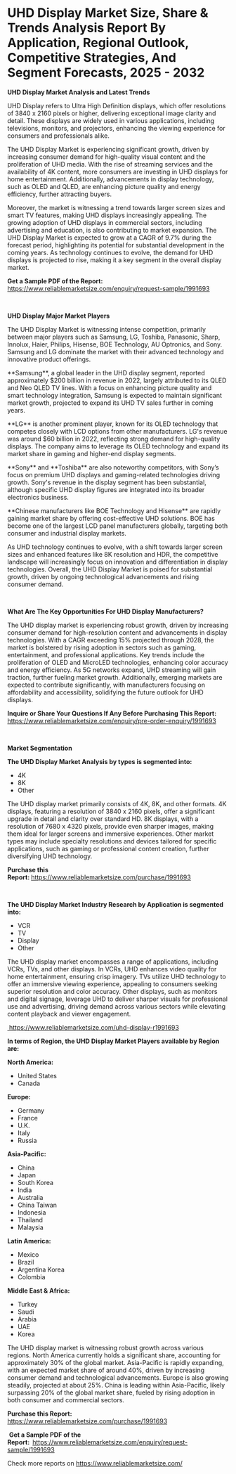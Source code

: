 <p><h1>UHD Display Market Size, Share & Trends Analysis Report By Application, Regional Outlook, Competitive Strategies, And Segment Forecasts, 2025 - 2032</h1></p><p><strong>UHD Display Market Analysis and Latest Trends</strong></p>
<p><p>UHD Display refers to Ultra High Definition displays, which offer resolutions of 3840 x 2160 pixels or higher, delivering exceptional image clarity and detail. These displays are widely used in various applications, including televisions, monitors, and projectors, enhancing the viewing experience for consumers and professionals alike.</p><p>The UHD Display Market is experiencing significant growth, driven by increasing consumer demand for high-quality visual content and the proliferation of UHD media. With the rise of streaming services and the availability of 4K content, more consumers are investing in UHD displays for home entertainment. Additionally, advancements in display technology, such as OLED and QLED, are enhancing picture quality and energy efficiency, further attracting buyers.</p><p>Moreover, the market is witnessing a trend towards larger screen sizes and smart TV features, making UHD displays increasingly appealing. The growing adoption of UHD displays in commercial sectors, including advertising and education, is also contributing to market expansion. The UHD Display Market is expected to grow at a CAGR of 9.7% during the forecast period, highlighting its potential for substantial development in the coming years. As technology continues to evolve, the demand for UHD displays is projected to rise, making it a key segment in the overall display market.</p></p>
<p><strong>Get a Sample PDF of the Report:&nbsp;</strong> <a href="https://www.reliablemarketsize.com/enquiry/request-sample/1991693?utm_campaign=1197&utm_medium=2&utm_source=Github&utm_content=ia&utm_term=06022025&utm_id=uhd-display">https://www.reliablemarketsize.com/enquiry/request-sample/1991693</a></p>
<p>&nbsp;</p>
<p><strong>UHD Display Major Market Players</strong></p>
<p><p>The UHD Display Market is witnessing intense competition, primarily between major players such as Samsung, LG, Toshiba, Panasonic, Sharp, Innolux, Haier, Philips, Hisense, BOE Technology, AU Optronics, and Sony. Samsung and LG dominate the market with their advanced technology and innovative product offerings. </p><p>**Samsung**, a global leader in the UHD display segment, reported approximately $200 billion in revenue in 2022, largely attributed to its QLED and Neo QLED TV lines. With a focus on enhancing picture quality and smart technology integration, Samsung is expected to maintain significant market growth, projected to expand its UHD TV sales further in coming years.</p><p>**LG** is another prominent player, known for its OLED technology that competes closely with LCD options from other manufacturers. LG's revenue was around $60 billion in 2022, reflecting strong demand for high-quality displays. The company aims to leverage its OLED technology and expand its market share in gaming and higher-end display segments.</p><p>**Sony** and **Toshiba** are also noteworthy competitors, with Sony’s focus on premium UHD displays and gaming-related technologies driving growth. Sony's revenue in the display segment has been substantial, although specific UHD display figures are integrated into its broader electronics business.</p><p>**Chinese manufacturers like BOE Technology and Hisense** are rapidly gaining market share by offering cost-effective UHD solutions. BOE has become one of the largest LCD panel manufacturers globally, targeting both consumer and industrial display markets.</p><p>As UHD technology continues to evolve, with a shift towards larger screen sizes and enhanced features like 8K resolution and HDR, the competitive landscape will increasingly focus on innovation and differentiation in display technologies. Overall, the UHD Display Market is poised for substantial growth, driven by ongoing technological advancements and rising consumer demand.</p></p>
<p>&nbsp;</p>
<p><strong>What Are The Key Opportunities For UHD Display Manufacturers?</strong></p>
<p><p>The UHD display market is experiencing robust growth, driven by increasing consumer demand for high-resolution content and advancements in display technologies. With a CAGR exceeding 15% projected through 2028, the market is bolstered by rising adoption in sectors such as gaming, entertainment, and professional applications. Key trends include the proliferation of OLED and MicroLED technologies, enhancing color accuracy and energy efficiency. As 5G networks expand, UHD streaming will gain traction, further fueling market growth. Additionally, emerging markets are expected to contribute significantly, with manufacturers focusing on affordability and accessibility, solidifying the future outlook for UHD displays.</p></p>
<p><strong>Inquire or Share Your Questions If Any Before Purchasing This Report:</strong> <a href="https://www.reliablemarketsize.com/enquiry/pre-order-enquiry/1991693?utm_campaign=1197&utm_medium=2&utm_source=Github&utm_content=ia&utm_term=06022025&utm_id=uhd-display">https://www.reliablemarketsize.com/enquiry/pre-order-enquiry/1991693</a></p>
<p>&nbsp;</p>
<p><strong>Market Segmentation</strong></p>
<p><strong>The UHD Display Market Analysis by types is segmented into:</strong></p>
<p><ul><li>4K</li><li>8K</li><li>Other</li></ul></p>
<p><p>The UHD display market primarily consists of 4K, 8K, and other formats. 4K displays, featuring a resolution of 3840 x 2160 pixels, offer a significant upgrade in detail and clarity over standard HD. 8K displays, with a resolution of 7680 x 4320 pixels, provide even sharper images, making them ideal for larger screens and immersive experiences. Other market types may include specialty resolutions and devices tailored for specific applications, such as gaming or professional content creation, further diversifying UHD technology.</p></p>
<p><strong>Purchase this Report:&nbsp;</strong><a href="https://www.reliablemarketsize.com/purchase/1991693?utm_campaign=1197&utm_medium=2&utm_source=Github&utm_content=ia&utm_term=06022025&utm_id=uhd-display">https://www.reliablemarketsize.com/purchase/1991693</a></p>
<p>&nbsp;</p>
<p><strong>The UHD Display Market Industry Research by Application is segmented into:</strong></p>
<p><ul><li>VCR</li><li>TV</li><li>Display</li><li>Other</li></ul></p>
<p><p>The UHD display market encompasses a range of applications, including VCRs, TVs, and other displays. In VCRs, UHD enhances video quality for home entertainment, ensuring crisp imagery. TVs utilize UHD technology to offer an immersive viewing experience, appealing to consumers seeking superior resolution and color accuracy. Other displays, such as monitors and digital signage, leverage UHD to deliver sharper visuals for professional use and advertising, driving demand across various sectors while elevating content playback and viewer engagement.</p></p>
<p><a href="https://www.reliablemarketsize.com/uhd-display-r1991693?utm_campaign=1197&utm_medium=2&utm_source=Github&utm_content=ia&utm_term=06022025&utm_id=uhd-display">&nbsp;https://www.reliablemarketsize.com/uhd-display-r1991693</a></p>
<p><strong>In terms of Region, the UHD Display Market Players available by Region are:</strong></p>
<p>
    <p> <strong> North America: </strong>
        <ul>
            <li>United States</li>
            <li>Canada</li>
        </ul>
        </p> 
    <p> <strong> Europe: </strong>
        <ul>
            <li>Germany</li>
            <li>France</li>
            <li>U.K.</li>
            <li>Italy</li>
            <li>Russia</li>
        </ul>
        </p> 
    <p> <strong> Asia-Pacific: </strong>
        <ul>
            <li>China</li>
            <li>Japan</li>
            <li>South Korea</li>
            <li>India</li>
            <li>Australia</li>
            <li>China Taiwan</li>
            <li>Indonesia</li>
            <li>Thailand</li>
            <li>Malaysia</li>
        </ul>
        </p> 
    <p> <strong> Latin America: </strong>
        <ul>
            <li>Mexico</li>
            <li>Brazil</li>
            <li>Argentina Korea</li>
            <li>Colombia</li>
        </ul>
        </p> 
    <p> <strong> Middle East & Africa: </strong>
        <ul>
            <li>Turkey</li>
            <li>Saudi</li>
            <li>Arabia</li>
            <li>UAE</li>
            <li>Korea</li>
        </ul>
    </p>
    </p>
<p><p>The UHD display market is witnessing robust growth across various regions. North America currently holds a significant share, accounting for approximately 30% of the global market. Asia-Pacific is rapidly expanding, with an expected market share of around 40%, driven by increasing consumer demand and technological advancements. Europe is also growing steadily, projected at about 25%. China is leading within Asia-Pacific, likely surpassing 20% of the global market share, fueled by rising adoption in both consumer and commercial sectors.</p></p>
<p><strong>Purchase this Report: </strong><a href="https://www.reliablemarketsize.com/purchase/1991693?utm_campaign=1197&utm_medium=2&utm_source=Github&utm_content=ia&utm_term=06022025&utm_id=uhd-display">https://www.reliablemarketsize.com/purchase/1991693</a></p>
<p>&nbsp;<strong>Get a Sample PDF of the Report:&nbsp;&nbsp;</strong><a href="https://www.reliablemarketsize.com/enquiry/request-sample/1991693?utm_campaign=1197&utm_medium=2&utm_source=Github&utm_content=ia&utm_term=06022025&utm_id=uhd-display">https://www.reliablemarketsize.com/enquiry/request-sample/1991693</a></p>
<p><strong></strong></p>
<p>Check more reports on <a href="https://www.reliablemarketsize.com/?utm_campaign=1197&utm_medium=2&utm_source=Github&utm_content=ia&utm_term=06022025&utm_id=uhd-display">https://www.reliablemarketsize.com/</a></p>